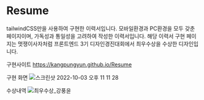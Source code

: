 # Resume
tailwindCSS만을 사용하여 구현한 이력서입니다. 모바일환경과 PC환경을 모두 갖춘 페이지이며, 가독성과 통일성을 고려하여 작성한 이력서입니다. 해당 이력서 구현 페이지는 멋쟁이사자처럼 프론트엔드 3기 디자인경진대회에서 최우수상을 수상한 디자인입니다.

구현사이트
https://kangpungyun.github.io/Resume

구현 화면
![스크린샷 2022-10-03 오후 11 11 28](https://user-images.githubusercontent.com/71264780/193604395-a03641e8-7a48-4c97-ba7a-a35c358d58c9.png)

수상내역
![최우수상_강풍윤](https://user-images.githubusercontent.com/71264780/198709197-14a29d3b-34fa-493a-9ede-66ff8b6e7236.png)


